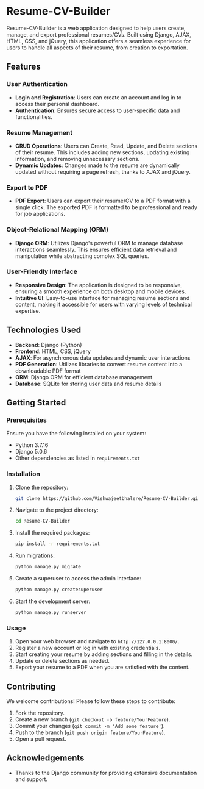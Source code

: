 # Resume-CV-Builder

Resume-CV-Builder is a web application designed to help users create, manage, and export professional resumes/CVs. Built using Django, AJAX, HTML, CSS, and jQuery, this application offers a seamless experience for users to handle all aspects of their resume, from creation to exportation. 

## Features

### User Authentication
- **Login and Registration**: Users can create an account and log in to access their personal dashboard.
- **Authentication**: Ensures secure access to user-specific data and functionalities.

### Resume Management
- **CRUD Operations**: Users can Create, Read, Update, and Delete sections of their resume. This includes adding new sections, updating existing information, and removing unnecessary sections.
- **Dynamic Updates**: Changes made to the resume are dynamically updated without requiring a page refresh, thanks to AJAX and jQuery.

### Export to PDF
- **PDF Export**: Users can export their resume/CV to a PDF format with a single click. The exported PDF is formatted to be professional and ready for job applications.

### Object-Relational Mapping (ORM)
- **Django ORM**: Utilizes Django's powerful ORM to manage database interactions seamlessly. This ensures efficient data retrieval and manipulation while abstracting complex SQL queries.

### User-Friendly Interface
- **Responsive Design**: The application is designed to be responsive, ensuring a smooth experience on both desktop and mobile devices.
- **Intuitive UI**: Easy-to-use interface for managing resume sections and content, making it accessible for users with varying levels of technical expertise.

## Technologies Used

- **Backend**: Django (Python)
- **Frontend**: HTML, CSS, jQuery
- **AJAX**: For asynchronous data updates and dynamic user interactions
- **PDF Generation**: Utilizes libraries to convert resume content into a downloadable PDF format
- **ORM**: Django ORM for efficient database management
- **Database**: SQLite for storing user data and resume details

## Getting Started

### Prerequisites

Ensure you have the following installed on your system:
- Python 3.7.16
- Django  5.0.6
- Other dependencies as listed in `requirements.txt`

### Installation

1. Clone the repository:
   ```sh
   git clone https://github.com/Vishwajeetbhalere/Resume-CV-Builder.git
   ```
2. Navigate to the project directory:
   ```sh
   cd Resume-CV-Builder
   ```
3. Install the required packages:
   ```sh
   pip install -r requirements.txt
   ```
4. Run migrations:
   ```sh
   python manage.py migrate
   ```
5. Create a superuser to access the admin interface:
   ```sh
   python manage.py createsuperuser
   ```
6. Start the development server:
   ```sh
   python manage.py runserver
   ```

### Usage

1. Open your web browser and navigate to `http://127.0.0.1:8000/`.
2. Register a new account or log in with existing credentials.
3. Start creating your resume by adding sections and filling in the details.
4. Update or delete sections as needed.
5. Export your resume to a PDF when you are satisfied with the content.

## Contributing

We welcome contributions! Please follow these steps to contribute:
1. Fork the repository.
2. Create a new branch (`git checkout -b feature/YourFeature`).
3. Commit your changes (`git commit -m 'Add some feature'`).
4. Push to the branch (`git push origin feature/YourFeature`).
5. Open a pull request.

## Acknowledgements

- Thanks to the Django community for providing extensive documentation and support.

